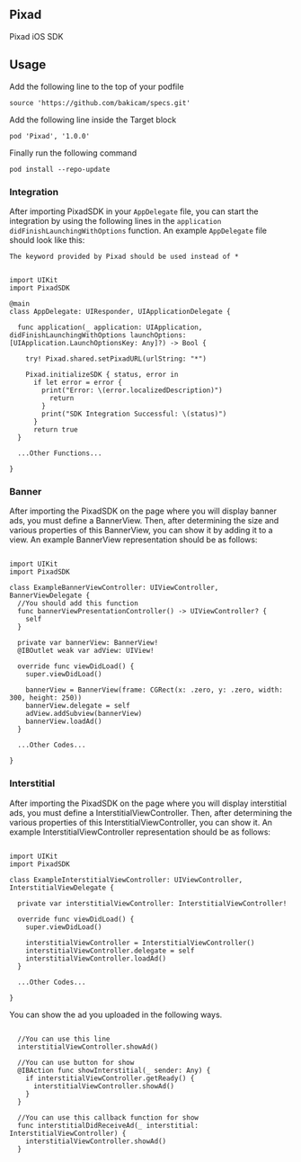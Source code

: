## Pixad
Pixad iOS SDK

## Usage
Add the following line to the top of your podfile

<pre><code>source 'https://github.com/bakicam/specs.git'</code></pre>

Add the following line inside the Target block

<pre><code>pod 'Pixad', '1.0.0'</code></pre>

Finally run the following command

<pre><code>pod install --repo-update</code></pre>

### Integration

After importing PixadSDK in your `AppDelegate` file, you can start the integration by using the following lines in the `application didFinishLaunchingWithOptions` function. An example `AppDelegate` file should look like this:

`The keyword provided by Pixad should be used instead of *`

<pre><code>
import UIKit
import PixadSDK

@main
class AppDelegate: UIResponder, UIApplicationDelegate {

  func application(_ application: UIApplication, didFinishLaunchingWithOptions launchOptions: [UIApplication.LaunchOptionsKey: Any]?) -> Bool {
        
    try! Pixad.shared.setPixadURL(urlString: "*")
        
    Pixad.initializeSDK { status, error in
      if let error = error {
        print("Error: \(error.localizedDescription)")
          return
        }
        print("SDK Integration Successful: \(status)")
      }  
      return true
  }
  
  ...Other Functions...
  
}  
</code></pre>

### Banner

After importing the PixadSDK on the page where you will display banner ads, you must define a BannerView. Then, after determining the size and various properties of this BannerView, you can show it by adding it to a view. An example BannerView representation should be as follows:

<pre><code>
import UIKit
import PixadSDK

class ExampleBannerViewController: UIViewController, BannerViewDelegate {
  //You should add this function
  func bannerViewPresentationController() -> UIViewController? {
    self
  }
  
  private var bannerView: BannerView!
  @IBOutlet weak var adView: UIView!
    
  override func viewDidLoad() {
    super.viewDidLoad()
  
    bannerView = BannerView(frame: CGRect(x: .zero, y: .zero, width: 300, height: 250))
    bannerView.delegate = self
    adView.addSubview(bannerView)
    bannerView.loadAd()
  }
    
  ...Other Codes...
  
}</code></pre>

### Interstitial

After importing the PixadSDK on the page where you will display interstitial ads, you must define a InterstitialViewController. Then, after determining the various properties of this InterstitialViewController, you can show it. An example InterstitialViewController representation should be as follows:

<pre><code>
import UIKit
import PixadSDK

class ExampleInterstitialViewController: UIViewController, InterstitialViewDelegate {
  
  private var interstitialViewController: InterstitialViewController!
    
  override func viewDidLoad() {
    super.viewDidLoad()
  
    interstitialViewController = InterstitialViewController()
    interstitialViewController.delegate = self
    interstitialViewController.loadAd()
  }
    
  ...Other Codes...
  
}</code></pre>

You can show the ad you uploaded in the following ways.

<pre><code>
  //You can use this line
  interstitialViewController.showAd()

  //You can use button for show
  @IBAction func showInterstitial(_ sender: Any) {
    if interstitialViewController.getReady() {
      interstitialViewController.showAd()
    }
  }

  //You can use this callback function for show
  func interstitialDidReceiveAd(_ interstitial: InterstitialViewController) {
    interstitialViewController.showAd()
  }
</code></pre>
